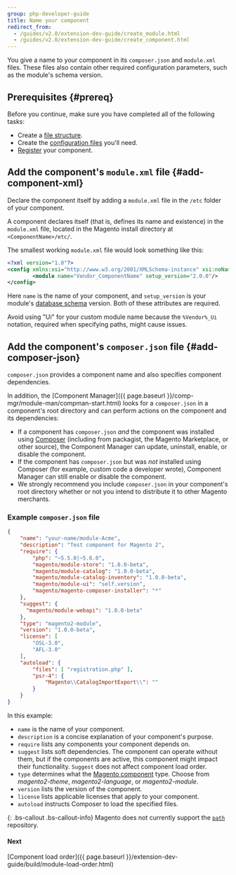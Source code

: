 ```yaml
---
group: php-developer-guide
title: Name your component
redirect_from:
  - /guides/v2.0/extension-dev-guide/create_module.html
  - /guides/v2.0/extension-dev-guide/create_component.html
---
```


You give a name to your component in its `composer.json` and `module.xml` files. These files also contain other required configuration parameters, such as the module's schema version.

## Prerequisites {#prereq}

Before you continue, make sure you have completed all of the following tasks:
*   Create a [file structure]({{page.baseurl}}/extension-dev-guide/build/module-file-structure.html).
*   Create the [configuration files]({{page.baseurl}}/extension-dev-guide/build/required-configuration-files.html) you'll need.
*   [Register]({{page.baseurl}}/extension-dev-guide/build/component-registration.html) your component.

## Add the component's `module.xml` file {#add-component-xml}

Declare the component itself by adding a `module.xml` file in the `/etc` folder of your component.

A component declares itself (that is, defines its name and existence) in the `module.xml` file, located in the Magento install directory at `<ComponentName>/etc/`.

The smallest working `module.xml` file would look something like this:

```xml
<?xml version="1.0"?>
<config xmlns:xsi="http://www.w3.org/2001/XMLSchema-instance" xsi:noNamespaceSchemaLocation="urn:magento:framework:Module/etc/module.xsd">
        <module name="Vendor_ComponentName" setup_version="2.0.0"/>
</config>
```

Here `name`  is the name of your component, and `setup_version` is your module's [database schema](https://glossary.magento.com/database-schema) version. Both of these attributes are required.

Avoid using "Ui" for your custom module name because the <code>%Vendor%_Ui</code> notation, required when specifying paths, might cause issues.

## Add the component's `composer.json` file {#add-composer-json}
`composer.json` provides a component name and also specifies component dependencies.

In addition, the [Component Manager]({{ page.baseurl }}/comp-mgr/module-man/compman-start.html) looks for a `composer.json` in a component's root directory and can perform actions on the component and its dependencies:

* If a component has `composer.json` *and* the component was installed using [Composer](https://glossary.magento.com/composer) (including from packagist, the Magento Marketplace, or other source), the Component Manager can update, uninstall, enable, or disable the component.
* If the component has `composer.json` but was *not* installed using Composer (for example, custom code a developer wrote), Component Manager can still enable or disable the component.
* We strongly recommend you include `composer.json` in your component's root directory whether or not you intend to distribute it to other Magento merchants.

### Example `composer.json` file

```json
{
    "name": "your-name/module-Acme",
    "description": "Test component for Magento 2",
    "require": {
        "php": "~5.5.0|~5.6.0",
        "magento/module-store": "1.0.0-beta",
        "magento/module-catalog": "1.0.0-beta",
        "magento/module-catalog-inventory": "1.0.0-beta",
        "magento/module-ui": "self.version",
        "magento/magento-composer-installer": "*"
    },
    "suggest": {
      "magento/module-webapi": "1.0.0-beta"
    },
    "type": "magento2-module",
    "version": "1.0.0-beta",
    "license": [
        "OSL-3.0",
        "AFL-3.0"
    ],
    "autoload": {
        "files": [ "registration.php" ],
        "psr-4": {
            "Magento\\CatalogImportExport\\": ""
        }
    }
}
```

In this example:

* `name` is the name of your component.
* `description` is a concise explanation of your component's purpose.
* `require` lists any components your component depends on.
* `suggest` lists soft dependencies. The component can operate without them, but if the components are active, this component might impact their functionality. `Suggest` does not affect component load order.
* `type` determines what the [Magento component](https://glossary.magento.com/magento-component) type. Choose from *magento2-theme*, *magento2-language*, or *magento2-module*.
* `version` lists the version of the component.
* `license` lists applicable licenses that apply to your component.
* `autoload` instructs Composer to load the specified files.

{: .bs-callout .bs-callout-info}
Magento does not currently support the [`path`](https://getcomposer.org/doc/05-repositories.md#path) repository.

#### Next

[Component load order]({{ page.baseurl }}/extension-dev-guide/build/module-load-order.html)
